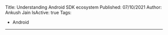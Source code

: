 Title: Understanding Android SDK ecosystem
Published: 07/10/2021
Author: Ankush Jain
IsActive: true
Tags:
  - Android
---
